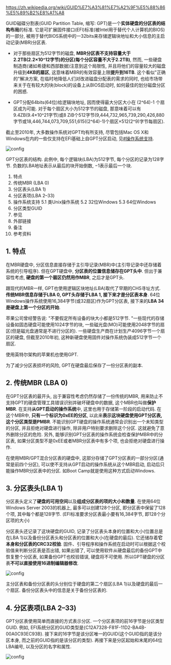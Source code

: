 https://zh.wikipedia.org/wiki/GUID%E7%A3%81%E7%A2%9F%E5%88%86%E5%89%B2%E8%A1%A8

GUID磁碟分割表(GUID Partition Table, 缩写: GPT)是一个**实体硬盘的分区表的结构布局**的标准. 它是可扩展固件接口(EFI)标准(被Intel用于替代个人计算机的BIOS)的一部分, 被用于替代BIOS系统中的一32bits来存储逻辑块地址和大小信息的主启动记录(MBR)分区表. 

- 对于那些扇区为512字节的磁盘, **MBR分区表不支持容量大于2.2TB(2.2×10\^12字节)的分区(每个分区容量不大于2.2TB)**, 然而, 一些硬盘制造商(诸如希捷和西部数据)注意到这个局限性, 并且将他们的容量较大的磁盘升级到**4KB的扇区**, 这意味着MBR的有效容量上限**提升到16TB**. 这个看似"正确的"解决方案, 在临时地降低人们对改进磁盘分配表的需求的同时, 也给市场带来关于在有较大的块(block)的设备上从BIOS启动时, 如何最佳的划分磁盘分区的困惑. 

- GPT分配64bits(64位)给逻辑块地址, 因而使得最大分区大小在 (2\^64)-1 个扇区成为可能. 对于每个扇区大小为512字节的磁盘, 那意味着可以有9.4ZB(9.4×10\^21字节)或8 ZiB个512字节(9,444,732,965,739,290,426,880字节或18,446,744,073,709,551,615((2\^64)-1)个扇区×512(2\^9)字节每扇区). 

截止至2010年, 大多数操作系统对GPT均有所支持, 尽管包括Mac OS X和Windows在内的一些仅支持在EFI基础上自GPT分区启动, 见[#操作系统支持](https://zh.wikipedia.org/wiki/GUID%E7%A3%81%E7%A2%9F%E5%88%86%E5%89%B2%E8%A1%A8#%E6%93%8D%E4%BD%9C%E7%B3%BB%E7%BB%9F%E6%94%AF%E6%8C%81). 

![config](images/19.png)

GPT分区表的结构. 此例中, 每个逻辑块(LBA)为512字节, 每个分区的记录为128字节. 负数的LBA地址表示从最后的块开始倒数, −1表示最后一个块. 

1. 特点
2. 传统MBR (LBA 0)
3. 分区表头(LBA 1)
4. 分区表项(LBA 2–33)
5. 操作系统支持
    5.1 类Unix操作系统
    5.2 32位Windows
    5.3 64位Windows
6. 分区类型GUID
7. 参见
8. 外部链接
9. 备注
10. 参考资料

## 1. 特点

在MBR硬盘中, 分区信息直接存储于主引导记录(MBR)中(主引导记录中还存储着系统的引导程序). 但在GPT硬盘中, **分区表的位置信息储存在GPT头中**. 但出于兼容性考虑, **硬盘的第一个扇区仍然用作MBR**, 之后才是GPT头. 

跟现代的MBR一样, GPT也使用逻辑区块地址(LBA)取代了早期的CHS寻址方式. **传统MBR信息存储于LBA 0, GPT头存储于LBA 1, 接下来才是分区表本身**. 64位Windows操作系统使用16,384字节(或32扇区)作为GPT分区表, 接下来的**LBA 34是硬盘上第一个分区的开始**. 

苹果公司曾经警告说: "不要假定所有设备的块大小都是512字节. "一些现代的存储设备如固态硬盘可能使用1024字节的块, 一些磁光盘(MO)可能使用2048字节的扇区(但是磁光盘通常是不进行分区的). 一些硬盘生产商在计划生产4096字节一个扇区的硬盘, 但截至2010年初, 这种新硬盘使用固件对操作系统伪装成512字节一个扇区. 

使用英特尔架构的苹果机也使用GPT. 

为了减少分区表损坏的风险, GPT在硬盘最后保存了一份分区表的副本. 

## 2. 传统MBR (LBA 0)

在GPT分区表的最开头, 出于兼容性考虑仍然存储了一份传统的MBR, 用来防止不支持GPT的硬盘管理工具错误识别并破坏硬盘中的数据, 这个MBR也叫做**保护MBR**. 在支持**从GPT启动的操作系统**中, 这里也用于存储第一阶段的启动代码. 在这个MBR中, **只有一个标识为0xEE的分区**, 以此来**表示这块硬盘使用GPT分区表, 这个分区类型是PMBR**. 不能识别GPT硬盘的操作系统通常会识别出一个未知类型的分区, 并且拒绝对硬盘进行操作, 除非用户特别要求删除这个分区. 这就避免了意外删除分区的危险. 另外, 能够识别GPT分区表的操作系统会检查保护MBR中的分区表, 如果分区类型不是0xEE或者MBR分区表中有多个项, 也会拒绝对硬盘进行操作. 

在使用MBR/GPT混合分区表的硬盘中, 这部分存储了GPT分区表的一部分分区(通常是前四个分区), 可以使不支持从GPT启动的操作系统从这个MBR启动, 启动后只能操作MBR分区表中的分区. 如Boot Camp就是使用这种方式启动Windows. 

## 3. 分区表头(LBA 1)

分区表头定义了**硬盘的可用空间**以及**组成分区表的项的大小和数量**. 在使用64位Windows Server 2003的机器上, 最多可以创建128个分区, 即分区表中保留了128个项, 其中每个都是128字节. (EFI标准要求分区表最小要有16,384字节, 即128个分区项的大小)

分区表头还记录了这块硬盘的GUID, 记录了分区表头本身的位置和大小(位置总是在LBA 1)以及备份分区表头和分区表的位置和大小(在硬盘的最后). 它还储存着**它本身和分区表的CRC32校验**. 固件、引导程序和操作系统在启动时可以根据这个校验值来判断分区表是否出错, 如果出错了, 可以使用软件从硬盘最后的备份GPT中恢复整个分区表, 如果备份GPT也校验错误, 硬盘将不可使用. 所以GPT硬盘的分区表**不可以直接使用16进制编辑器修改**. 

![config](images/20.png)

主分区表和备份分区表的头分别位于硬盘的第二个扇区(LBA 1)以及硬盘的最后一个扇区. 备份分区表头中的信息是关于备份分区表的. 

## 4. 分区表项(LBA 2–33)

GPT分区表使用简单而直接的方式表示分区. 一个分区表项的前16字节是分区类型GUID. 例如, EFI系统分区的GUID类型是{C12A7328-F81F-11D2-BA4B-00A0C93EC93B}. 接下来的16字节是该分区唯一的GUID(这个GUID指的是该分区本身, 而之前的GUID指的是该分区的类型). 再接下来是分区起始和末尾的64位LBA编号, 以及分区的名字和属性. 

![config](images/21.png)